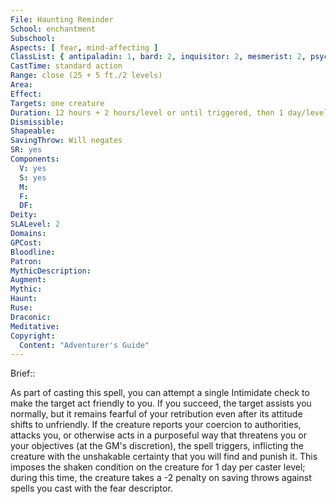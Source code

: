 ```yaml
---
File: Haunting Reminder
School: enchantment
Subschool: 
Aspects: [ fear, mind-affecting ]
ClassList: { antipaladin: 1, bard: 2, inquisitor: 2, mesmerist: 2, psychic: 2, sorcerer: 2, wizard: 2 }
CastTime: standard action
Range: close (25 + 5 ft./2 levels)
Area: 
Effect: 
Targets: one creature
Duration: 12 hours + 2 hours/level or until triggered, then 1 day/level
Dismissible: 
Shapeable: 
SavingThrow: Will negates
SR: yes
Components:
  V: yes
  S: yes
  M: 
  F: 
  DF: 
Deity: 
SLALevel: 2
Domains: 
GPCost: 
Bloodline: 
Patron: 
MythicDescription: 
Augment: 
Mythic: 
Haunt: 
Ruse: 
Draconic: 
Meditative: 
Copyright:
  Content: "Adventurer's Guide"
---
```

Brief:: 

As part of casting this spell, you can attempt a single Intimidate check to make the target act friendly to you. If you succeed, the target assists you normally, but it remains fearful of your retribution even after its attitude shifts to unfriendly. If the creature reports your coercion to authorities, attacks you, or otherwise acts in a purposeful way that threatens you or your objectives (at the GM's discretion), the spell triggers, inflicting the creature with the unshakable certainty that you will find and punish it. This imposes the shaken condition on the creature for 1 day per caster level; during this time, the creature takes a -2 penalty on saving throws against spells you cast with the fear descriptor.
